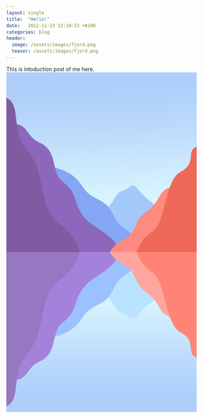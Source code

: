 ```yaml
---
layout: single
title:  "Hello!"
date:   2022-11-23 22:10:53 +0100
categories: blog
header:
  image: /assets/images/fjord.png
  teaser: /assets/images/fjord.png
---
```

This is intoduction post of me here.
![My helpful screenshot](/assets/images/fjord.png)
